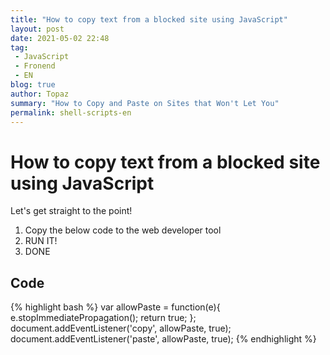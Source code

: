 ```yaml
---
title: "How to copy text from a blocked site using JavaScript"
layout: post
date: 2021-05-02 22:48
tag:
 - JavaScript
 - Fronend
 - EN
blog: true
author: Topaz
summary: "How to Copy and Paste on Sites that Won't Let You"
permalink: shell-scripts-en
---
```

<h1 class="title"> How to copy text from a blocked site using JavaScript </h1>


Let's get straight to the point!

1. Copy the below code to the web developer tool
2. RUN IT!
3. DONE

<h2 id="c1"> Code </h2>

{% highlight bash %}
var allowPaste = function(e){
  e.stopImmediatePropagation();
  return true;
};
document.addEventListener('copy', allowPaste, true);
document.addEventListener('paste', allowPaste, true);
{% endhighlight %}
